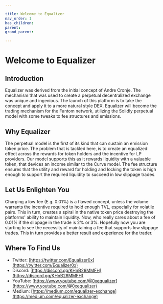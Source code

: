 ```yaml
---

title: Welcome to Equalizer
nav_order: 1
has_children:
parent:
grand_parent:

---
```


# Welcome to Equalizer

## Introduction

Equalizer was derived from the initial concept of Andre Cronje. The mechanism that was used to create a perpetual decentralized exchange was unique and ingenious. The launch of this platform is to take the concept and apply it to a more natural style DEX. Equalizer will become the trading mechanism for the Fantom network, utilizing the Solidly perpetual model with some tweaks to fee structures and emissions.

## Why Equalizer
The perpetual model is the first of its kind that can sustain an emission token price. The problem that is tackled here, is to create an equalized effect across the rewards for token holders and the incentive for LP providers.
Our model supports this as it rewards liquidity with a valuable token, that devices an income similar to the Curve model. The fee structure ensures that the utility and reward for holding and locking the token is high enough to support the required liquidity to succeed in low slippage trades.

## Let Us Enlighten You
Charging a low fee (E.g. 0.01%) is a flawed concept, unless the volume warrants the incentive required to hold enough TVL, especially for volatile pairs. This in turn, creates a spiral in the native token price destroying the platforms' ability to maintain liquidity.
Now, who really cares about a fee of 0.01% if the slippage in the trade is 2% or 3%. Hopefully now you are starting to see the necessity of maintaining a fee that supports low slippage trades. This in turn provides a better result and experience for the trader.

## Where To Find Us
- Twitter: [https://twitter.com/Equalizer0x](https://twitter.com/Equalizer0x)
- Discord: [https://discord.gg/KHnB28MMFH](https://discord.gg/KHnB28MMFH)
- YouTube: [https://www.youtube.com/@0xequalizer](https://www.youtube.com/@0xequalizer)
- Medium: [https://medium.com/equalizer-exchange](https://medium.com/equalizer-exchange)

